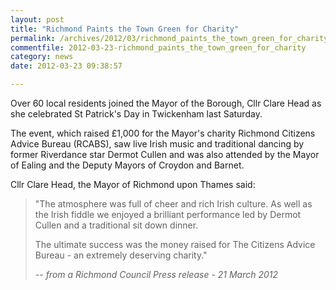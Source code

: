 ```yaml
---
layout: post
title: "Richmond Paints the Town Green for Charity"
permalink: /archives/2012/03/richmond_paints_the_town_green_for_charity.html
commentfile: 2012-03-23-richmond_paints_the_town_green_for_charity
category: news
date: 2012-03-23 09:38:57

---
```


Over 60 local residents joined the Mayor of the Borough, Cllr Clare Head as she celebrated St Patrick's Day in Twickenham last Saturday.

The event, which raised £1,000 for the Mayor's charity Richmond Citizens Advice Bureau (RCABS), saw live Irish music and traditional dancing by former Riverdance star Dermot Cullen and was also attended by the Mayor of Ealing and the Deputy Mayors of Croydon and Barnet.

Cllr Clare Head, the Mayor of Richmond upon Thames said:

> "The atmosphere was full of cheer and rich Irish culture. As well as the Irish fiddle we enjoyed a brilliant performance led by Dermot Cullen and a traditional sit down dinner.
> 
>  The ultimate success was the money raised for The Citizens Advice Bureau - an extremely deserving charity."
> 
> 
>  <cite>-- from a Richmond Council Press release - 21 March 2012</cite>
> 
> 
> 

